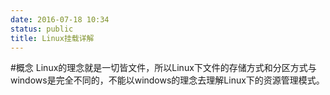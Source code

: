 ```yaml
---
date: 2016-07-18 10:34
status: public
title: Linux挂载详解
---
```


#概念
Linux的理念就是一切皆文件，所以Linux下文件的存储方式和分区方式与windows是完全不同的，不能以windows的理念去理解Linux下的资源管理模式。
